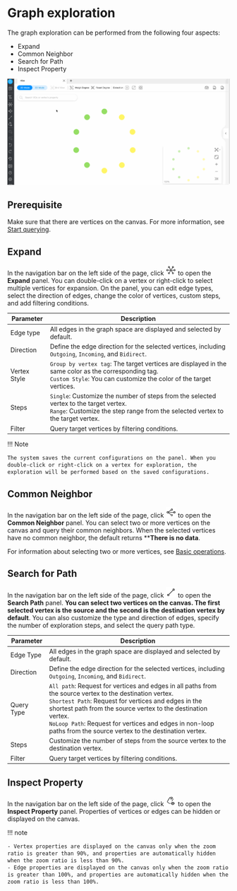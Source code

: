 # Graph exploration

The graph exploration can be performed from the following four aspects:

- Expand
- Common Neighbor
- Search for Path
- Inspect Property

![query_exploration](figs/exploration_query.gif)

## Prerequisite

Make sure that there are vertices on the canvas. For more information, see [Start querying](ex-ug-query-exploration.md).

## Expand

In the navigation bar on the left side of the page, click ![expand](figs/nav-expand.png) to open the **Expand** panel. You can double-click on a vertex or right-click to select multiple vertices for expansion. On the panel, you can edit edge types, select the direction of edges, change the color of vertices, custom steps, and add filtering conditions. 

| Parameter     | Description                                                         |
| -------- | ------------------------------------------------------------ |
| Edge type   | All edges in the graph space are displayed and selected by default.                           |
| Direction     | Define the edge direction for the selected vertices, including `Outgoing`, `Incoming`, and `Bidirect`. |
| Vertex Style | `Group by vertex tag`: The target vertices are displayed in the same color as the corresponding tag.<br />`Custom Style`: You can customize the color of the target vertices. |
| Steps     | `Single`: Customize the number of steps from the selected vertex to the target vertex.<br />`Range`: Customize the step range from the selected vertex to the target vertex.  |
| Filter | Query target vertices by filtering conditions.                                      |

!!! Note

    The system saves the current configurations on the panel. When you double-click or right-click on a vertex for exploration, the exploration will be performed based on the saved configurations.


## Common Neighbor

In the navigation bar on the left side of the page, click ![commonneighbor](figs/nav-commonNeighbor.png) to open the **Common Neighbor** panel. You can select two or more vertices on the canvas and query their common neighbors. When the selected vertices have no common neighbor, the default returns ****There is no data**.

For information about selecting two or more vertices, see [Basic operations](ex-ug-shortcuts.md).

## Search for Path

In the navigation bar on the left side of the page, click ![findpath](figs/nav-findPath.png) to open the **Search Path** panel. **You can select two vertices on the canvas. The first selected vertex is the source and the second is the destination vertex by default**. You can also customize the type and direction of edges, specify the number of exploration steps, and select the query path type.

| Parameter     | Description                                                         |
| -------- | ------------------------------------------------------------ |
| Edge Type   | All edges in the graph space are displayed and selected by default.                            |
| Direction     | Define the edge direction for the selected vertices, including `Outgoing`, `Incoming`, and `Bidirect`. |
| Query Type | `All path`: Request for vertices and edges in all paths from the source vertex to the destination vertex.<br />`Shortest Path`: Request for vertices and edges in the shortest path from the source vertex to the destination vertex.<br />`NoLoop Path`: Request for vertices and edges in non-loop paths from the source vertex to the destination vertex. |
| Steps | Customize the number of steps from the source vertex to the destination vertex.                                   |
| Filter | Query target vertices by filtering conditions.                                     |

## Inspect Property

In the navigation bar on the left side of the page, click ![propertyview](figs/nav-propertyView.png) to open the **Inspect Property** panel. Properties of vertices or edges can be hidden or displayed on the canvas.

!!! note

    - Vertex properties are displayed on the canvas only when the zoom ratio is greater than 90%, and properties are automatically hidden when the zoom ratio is less than 90%.
    - Edge properties are displayed on the canvas only when the zoom ratio is greater than 100%, and properties are automatically hidden when the zoom ratio is less than 100%.